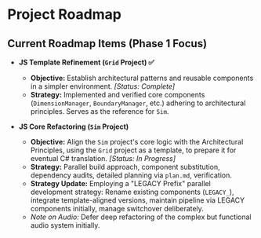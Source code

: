 # Project Roadmap

## Current Roadmap Items (Phase 1 Focus)

- **JS Template Refinement (`Grid` Project) ✅**

  - **Objective:** Establish architectural patterns and reusable components in a simpler environment. _[Status: Complete]_
  - **Strategy:** Implemented and verified core components (`DimensionManager`, `BoundaryManager`, etc.) adhering to architectural principles. Serves as the reference for `Sim`.

- **JS Core Refactoring (`Sim` Project)**
  - **Objective:** Align the `Sim` project's core logic with the Architectural Principles, using the `Grid` project as a template, to prepare it for eventual C# translation. _[Status: In Progress]_
  - **Strategy:** Parallel build approach, component substitution, dependency audits, detailed planning via `plan.md`, verification.
  - **Strategy Update:** Employing a "LEGACY Prefix" parallel development strategy: Rename existing components (`LEGACY_`), integrate template-aligned versions, maintain pipeline via LEGACY components initially, manage switchover deliberately.
  - _Note on Audio:_ Defer deep refactoring of the complex but functional audio system initially.
